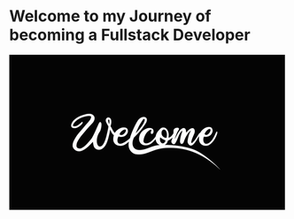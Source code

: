 # Welcome to my Journey of becoming a Fullstack Developer

![welcome gif](8b357283fd26e3bb18cc1983c0ebdb9c.gif)


